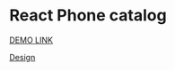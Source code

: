 # React Phone catalog

[DEMO LINK](https://vitaliybondarenko1982.github.io/react_phone-catalog/)

[Design](https://www.figma.com/file/uEetgWenSRxk9jgiym6Yzp/Phone-catalog-redesign?type=design&node-id=0-1&mode=design&t=gIX0UDcO6HhMbT4t-0)
